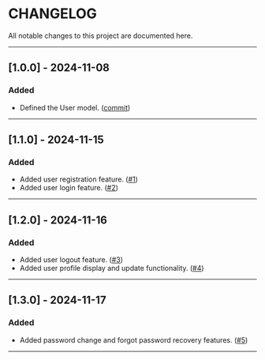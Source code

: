 # CHANGELOG

All notable changes to this project are documented here.

---

## [1.0.0] - 2024-11-08
### Added
- Defined the User model. ([commit](https://github.com/Hanie-Yekta/BootCamp_FinalProject/commit/7f262cf42f3857507d1583b3e2bd3923ddc2d815))

---

## [1.1.0] - 2024-11-15
### Added
- Added user registration feature. ([#1](https://github.com/Hanie-Yekta/BootCamp_FinalProject/pull/1))
- Added user login feature. ([#2](https://github.com/Hanie-Yekta/BootCamp_FinalProject/pull/2))

---

## [1.2.0] - 2024-11-16
### Added
- Added user logout feature. ([#3](https://github.com/Hanie-Yekta/BootCamp_FinalProject/pull/3))
- Added user profile display and update functionality. ([#4](https://github.com/Hanie-Yekta/BootCamp_FinalProject/pull/4))

---

## [1.3.0] - 2024-11-17
### Added
- Added password change and forgot password recovery features. ([#5](https://github.com/Hanie-Yekta/BootCamp_FinalProject/pull/5))

---
